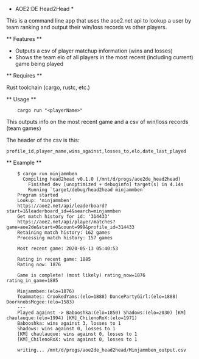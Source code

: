 * AOE2:DE Head2Head *

This is a command line app that uses the aoe2.net api to lookup a user by team ranking and output their win/loss records vs other players.

** Features **
- Outputs a csv of player matchup information (wins and losses)
- Shows the team elo of all players in the most recent (including current) game being played

** Requires **

Rust toolchain (cargo, rustc, etc.)


** Usage **
```
    cargo run "<playerName>"
```

This outputs info on the most recent game and a csv of win/loss records (team games)

The header of the csv is this:

```profile_id,player_name,wins_against,losses_to,elo,date_last_played```

** Example **

```
    $ cargo run minjammben
      Compiling head2head v0.1.0 (/mnt/d/progs/aoe2de_head2head)
        Finished dev [unoptimized + debuginfo] target(s) in 4.14s
        Running `target/debug/head2head minjammben`
    Program started
    Lookup: 'minjammben'
    https://aoe2.net/api/leaderboard?start=1&leaderboard_id=4&search=minjammben
    Get match history for id: '314433'
    https://aoe2.net/api/player/matches?game=aoe2de&start=0&count=999&profile_id=314433
    Retaining match history: 162 games
    Processing match history: 157 games

    Most recent game: 2020-05-13 05:40:53

    Rating in recent game: 1885
    Rating now: 1876

    Game is complete! (most likely) rating_now=1876 rating_in_game=1885

    Minjammben:(elo=1876)
    Teammates: CrookedYams:(elo=1888) DancePartyGirl:(elo=1888) DoorknobsMcgee:(elo=1583)
    ---
    Played against -> Babooshka:(elo=1850) Shadows:(elo=2030) [KM] chaulauque:(elo=1994) [KM]_ChilenoRoX:(elo=1971)
    Babooshka: wins against 3, losses to 1
    Shadows: wins against 0, losses to 1
    [KM] chaulauque: wins against 0, losses to 1
    [KM]_ChilenoRoX: wins against 0, losses to 1

    writing... /mnt/d/progs/aoe2de_head2head/Minjammben_output.csv
```

